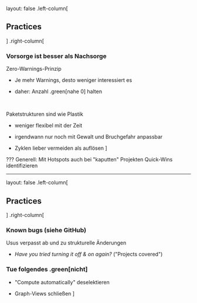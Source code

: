 layout: false
.left-column[
## Practices
]
.right-column[
### Vorsorge ist besser als Nachsorge

Zero-Warnings-Prinzip

- Je mehr Warnings, desto weniger interessiert es

- daher: Anzahl .green[nahe 0] halten

<br/>

Paketstrukturen sind wie Plastik

- weniger flexibel mit der Zeit

- irgendwann nur noch mit Gewalt und Bruchgefahr anpassbar

- Zyklen lieber vermeiden als auflösen
]

???
Generell: Mit Hotspots auch bei "kaputten" Projekten Quick-Wins identifizieren

---

layout: false
.left-column[
## Practices
]
.right-column[
### Known bugs (siehe GitHub)

Usus verpasst ab und zu strukturelle Änderungen
- *Have you tried turning it off & on again?* ("Projects covered")

### Tue folgendes .green[nicht]

- "Compute automatically" deselektieren

- Graph-Views schließen
]
